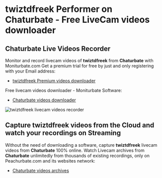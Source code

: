 # twiztdfreek Performer on Chaturbate - Free LiveCam videos downloader

## Chaturbate Live Videos Recorder

Monitor and record livecam videos of **twiztdfreek** from **Chaturbate** with Moniturbate.com
Get a premium trial for free by just and only registering with your Email address:
* [twiztdfreek Premium videos downloader](https://moniturbate.com/request-demo-licence-key.html)

Free livecam videos downloader - Moniturbate Software:
* [Chaturbate videos downloader](https://moniturbate.com/moniturbate-download-software.html)

![twiztdfreek livecam videos recorder](https://peachurnet.com/templates/moniturbate-software.png)


## Capture twiztdfreek videos from the Cloud and watch your recordings on Streaming

Without the need of downloading a software, capture **twiztdfreek** livecam videos from **Chaturbate** 100% online.
Watch Livecam archives from **Chaturbate** unlimitedly from thousands of existing recordings, only on Peachurbate.com and its websites network:
* [Chaturbate videos archives](https://peachurnet.com/)